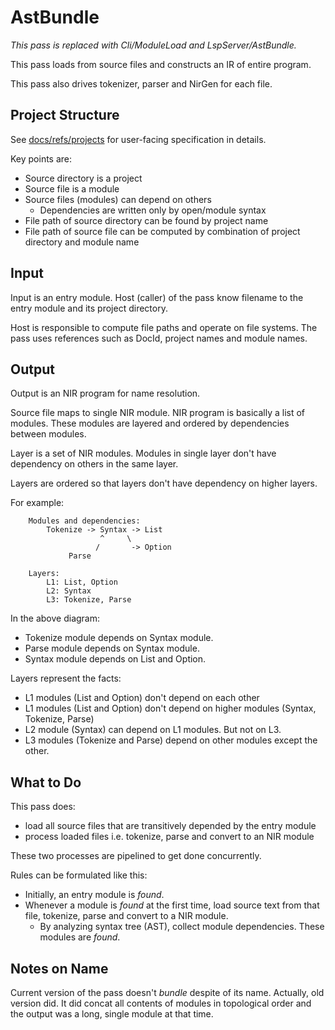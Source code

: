 # AstBundle

*This pass is replaced with Cli/ModuleLoad and LspServer/AstBundle.*

This pass loads from source files and constructs an IR of entire program.

This pass also drives tokenizer, parser and NirGen for each file.

## Project Structure

See [docs/refs/projects](../refs/projects.md) for user-facing specification in details.

Key points are:

- Source directory is a project
- Source file is a module
- Source files (modules) can depend on others
    - Dependencies are written only by open/module syntax
- File path of source directory can be found by project name
- File path of source file can be computed by combination of project directory and module name

## Input

Input is an entry module. Host (caller) of the pass know filename to the entry module and its project directory.

Host is responsible to compute file paths and operate on file systems.
The pass uses references such as DocId, project names and module names.

## Output

Output is an NIR program for name resolution.

Source file maps to single NIR module.
NIR program is basically a list of modules.
These modules are layered and ordered by dependencies between modules.

Layer is a set of NIR modules.
Modules in single layer don't have dependency on others in the same layer.

Layers are ordered so that layers don't have dependency on higher layers.

For example:

```
    Modules and dependencies:
        Tokenize -> Syntax -> List
                    ^     \
                   /       -> Option
             Parse

    Layers:
        L1: List, Option
        L2: Syntax
        L3: Tokenize, Parse
```

In the above diagram:

- Tokenize module depends on Syntax module.
- Parse module depends on Syntax module.
- Syntax module depends on List and Option.

Layers represent the facts:

- L1 modules (List and Option) don't depend on each other
- L1 modules (List and Option) don't depend on higher modules (Syntax, Tokenize, Parse)
- L2 module (Syntax) can depend on L1 modules. But not on L3.
- L3 modules (Tokenize and Parse) depend on other modules except the other.

## What to Do

This pass does:

- load all source files that are transitively depended by the entry module
- process loaded files i.e. tokenize, parse and convert to an NIR module

These two processes are pipelined to get done concurrently.

Rules can be formulated like this:

- Initially, an entry module is *found*.
- Whenever a module is *found* at the first time, load source text from that file, tokenize, parse and convert to a NIR module.
    - By analyzing syntax tree (AST), collect module dependencies. These modules are *found*.

## Notes on Name

Current version of the pass doesn't *bundle* despite of its name. Actually, old version did. It did concat all contents of modules in topological order and the output was a long, single module at that time.
